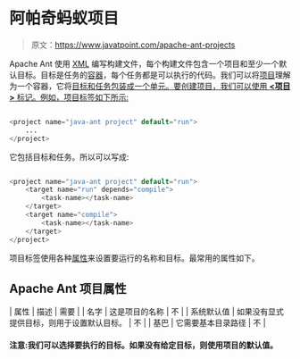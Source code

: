 # 阿帕奇蚂蚁项目

> 原文：<https://www.javatpoint.com/apache-ant-projects>

Apache Ant 使用 [XML](xml-tutorial) 编写构建文件，每个构建文件包含一个项目和至少一个默认目标。目标是任务的[容器](container)，每个任务都是可以执行的代码。我们可以将[项目](free-java-projects)理解为一个容器，它将[目标和任务包装成一个单元。要创建项目，我们可以使用 **<项目>** 标记。例如，项目标签如下所示:](jquery-wrap)

```java

<project name="java-ant project" default="run">
	...
</project>

```

它包括目标和任务。所以可以写成:

```java

<project name="java-ant project" default="run">
	<target name="run" depends="compile">
		<task-name></task-name>
	</target>
	<target name="compile">
		<task-name></task-name>
	</target>
</project>

```

项目标签使用各种[属性](xml-attributes)来设置要运行的名称和目标。最常用的属性如下。

## Apache Ant 项目属性

| 属性 | 描述 | 需要 |
| 名字 | 这是项目的名称 | 不 |
| 系统默认值 | 如果没有显式提供目标，则用于设置默认目标。 | 不 |
| 基巴 | 它需要基本目录路径 | 不 |

#### 注意:我们可以选择要执行的目标。如果没有给定目标，则使用项目的默认值。